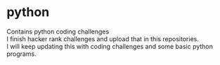 # python
Contains python coding challenges
<br>I finish hacker rank challenges and upload that in this repositories.
<br>
I will keep updating this with coding challenges and some basic python programs.

 
